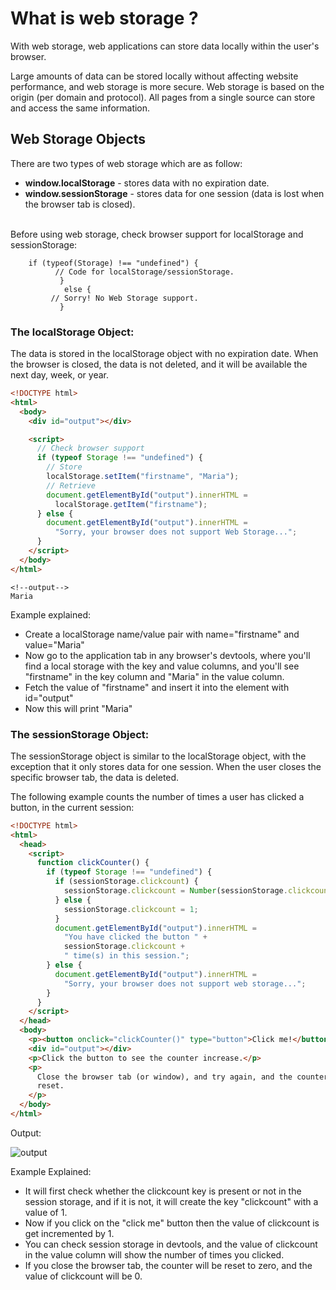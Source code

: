 # What is web storage ?

With web storage, web applications can store data locally within the user's browser.

Large amounts of data can be stored locally without affecting website performance, and web storage is more secure. Web storage is based on the origin (per domain and protocol). All pages from a single source can store and access the same information.

## Web Storage Objects

There are two types of web storage which are as follow:

- **window.localStorage** - stores data with no expiration date.
- **window.sessionStorage** - stores data for one session (data is lost when the browser tab is closed).

<br>
Before using web storage, check browser support for localStorage and sessionStorage:

```
    if (typeof(Storage) !== "undefined") {
          // Code for localStorage/sessionStorage.
           }
            else {
         // Sorry! No Web Storage support.
           }
```

### The localStorage Object:

The data is stored in the localStorage object with no expiration date. When the browser is closed, the data is not deleted, and it will be available the next day, week, or year.

```html
<!DOCTYPE html>
<html>
  <body>
    <div id="output"></div>

    <script>
      // Check browser support
      if (typeof Storage !== "undefined") {
        // Store
        localStorage.setItem("firstname", "Maria");
        // Retrieve
        document.getElementById("output").innerHTML =
          localStorage.getItem("firstname");
      } else {
        document.getElementById("output").innerHTML =
          "Sorry, your browser does not support Web Storage...";
      }
    </script>
  </body>
</html>
```
    <!--output-->
    Maria


Example explained:
- Create a localStorage name/value pair with name="firstname" and value="Maria"
- Now go to the application tab in any browser's devtools, where you'll find a local storage with the key and value columns, and you'll see "firstname" in the key column and "Maria" in the value column.
- Fetch the value of "firstname" and insert it into the element with id="output"
- Now this will print "Maria"

### The sessionStorage Object:

The sessionStorage object is similar to the localStorage object, with the exception that it only stores data for one session. When the user closes the specific browser tab, the data is deleted.

The following example counts the number of times a user has clicked a button, in the current session:

```html
<!DOCTYPE html>
<html>
  <head>
    <script>
      function clickCounter() {
        if (typeof Storage !== "undefined") {
          if (sessionStorage.clickcount) {
            sessionStorage.clickcount = Number(sessionStorage.clickcount) + 1;
          } else {
            sessionStorage.clickcount = 1;
          }
          document.getElementById("output").innerHTML =
            "You have clicked the button " +
            sessionStorage.clickcount +
            " time(s) in this session.";
        } else {
          document.getElementById("output").innerHTML =
            "Sorry, your browser does not support web storage...";
        }
      }
    </script>
  </head>
  <body>
    <p><button onclick="clickCounter()" type="button">Click me!</button></p>
    <div id="output"></div>
    <p>Click the button to see the counter increase.</p>
    <p>
      Close the browser tab (or window), and try again, and the counter is
      reset.
    </p>
  </body>
</html>
```

 Output:

 ![output](https://user-images.githubusercontent.com/55904928/137079262-7fa2b512-1873-4075-88eb-7c7c5bf12d13.jpeg)
 
 Example Explained:

 - It will first check whether the clickcount key is present or not in the session storage, and if it is not, it will create the key "clickcount" with a value of 1.
 - Now if you click on the "click me" button then the value of clickcount is get incremented by 1.
 - You can check session storage in devtools, and the value of clickcount in the value column will show the number of times you clicked.
 - If you close the browser tab, the counter will be reset to zero, and the value of clickcount will be 0.  
 
